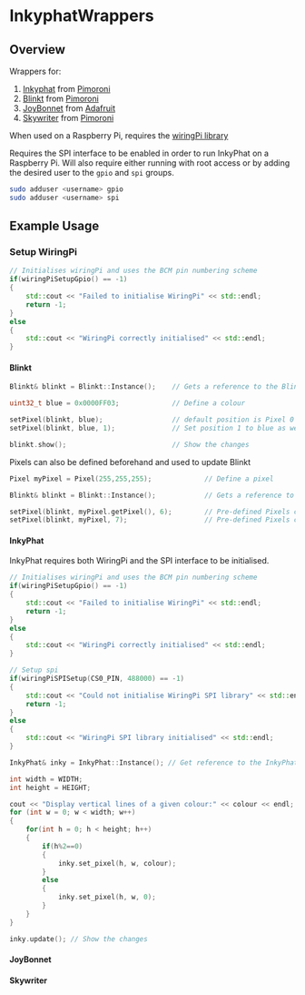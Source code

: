 # InkyphatWrappers

## Overview

Wrappers for:

1) [Inkyphat](https://shop.pimoroni.com/products/inky-phat) from [Pimoroni](https://shop.pimoroni.com/)
2) [Blinkt](https://shop.pimoroni.com/products/blinkt) from [Pimoroni](https://shop.pimoroni.com/)
3) [JoyBonnet](https://shop.pimoroni.com/products/adafruit-joy-bonnet-for-raspberry-pi) from [Adafruit](https://www.adafruit.com/product/3464)
4) [Skywriter](https://shop.pimoroni.com/products/skywriter) from [Pimoroni](https://shop.pimoroni.com)

When used on a Raspberry Pi, requires the [wiringPi library](http://wiringpi.com/download-and-install/)

Requires the SPI interface to be enabled in order to run InkyPhat on a Raspberry Pi. Will also require either running with root access or by adding the desired user to the ```gpio``` and ```spi``` groups.

```bash
sudo adduser <username> gpio
sudo adduser <username> spi
```

## Example Usage

### Setup WiringPi

```cpp
// Initialises wiringPi and uses the BCM pin numbering scheme
if(wiringPiSetupGpio() == -1)
{
    std::cout << "Failed to initialise WiringPi" << std::endl;
    return -1;
}
else
{
    std::cout << "WiringPi correctly initialised" << std::endl;
}
```

#### Blinkt

```cpp
Blinkt& blinkt = Blinkt::Instance();    // Gets a reference to the Blinkt instance

uint32_t blue = 0x0000FF03;             // Define a colour

setPixel(blinkt, blue);                 // default position is Pixel 0
setPixel(blinkt, blue, 1);              // Set position 1 to blue as well

blinkt.show();                          // Show the changes
```

Pixels can also be defined beforehand and used to update Blinkt

```cpp
Pixel myPixel = Pixel(255,255,255);             // Define a pixel

Blinkt& blinkt = Blinkt::Instance();            // Gets a reference to the Blinkt instance

setPixel(blinkt, myPixel.getPixel(), 6);        // Pre-defined Pixels can be used to set values
setPixel(blinkt, myPixel, 7);                   // Pre-defined Pixels can be used to set values
```

#### InkyPhat

InkyPhat requires both WiringPi and the SPI interface to be initialised.

```cpp
// Initialises wiringPi and uses the BCM pin numbering scheme
if(wiringPiSetupGpio() == -1)
{
    std::cout << "Failed to initialise WiringPi" << std::endl;
    return -1;
}
else
{
    std::cout << "WiringPi correctly initialised" << std::endl;
}

// Setup spi
if(wiringPiSPISetup(CS0_PIN, 488000) == -1)
{
    std::cout << "Could not initialise WiringPi SPI library" << std::endl;
    return -1;
}
else
{
    std::cout << "WiringPi SPI library initialised" << std::endl;
}

InkyPhat& inky = InkyPhat::Instance(); // Get reference to the InkyPhat class
```

```cpp
int width = WIDTH;
int height = HEIGHT;

cout << "Display vertical lines of a given colour:" << colour << endl;
for (int w = 0; w < width; w++)
{
    for(int h = 0; h < height; h++)
    {
        if(h%2==0)
        {
            inky.set_pixel(h, w, colour);
        }
        else
        {
            inky.set_pixel(h, w, 0);
        }
    }
}

inky.update(); // Show the changes
```

#### JoyBonnet

#### Skywriter